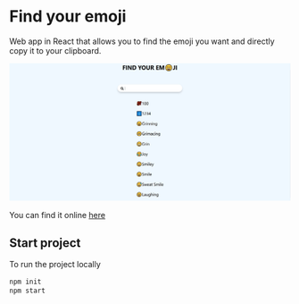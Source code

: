 # Find your emoji

Web app in React that allows you to find the emoji you want and directly copy it to your clipboard.

![Find your emoji](public/image/find-emoji.jpg)

You can find it online [here](https://mathieuelisabeth.github.io/find-your-emoji/)

## Start project

To run the project locally

```
npm init
npm start
```